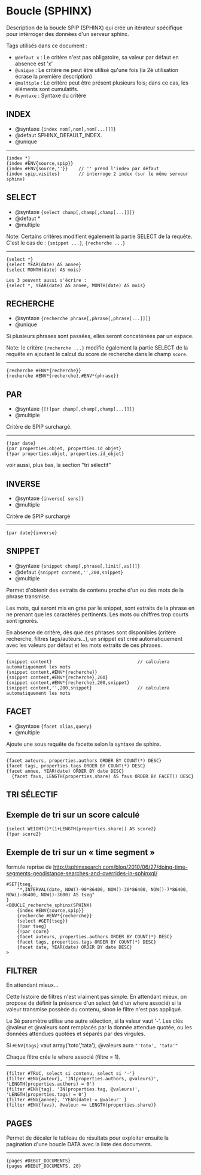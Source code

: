 
Boucle (SPHINX)
===============

Description de la boucle SPIP (SPHINX) qui crée un itérateur
spécifique pour intérroger des données d'un serveur sphinx.

Tags utilisés dans ce document :

* `@defaut x` : Le critère n'est pas obligatoire, sa valeur par défaut en absence est 'x'
* `@unique` : Le critère ne peut être utilisé qu'une fois (la 2è utilisation écrase la première description)
* `@multiple` : Le critère peut être présent plusieurs fois; dans ce cas, les éléments sont cumulatifs.
* `@syntaxe` : Syntaxe du critère


INDEX
-----

* @syntaxe `{index nom[,nom[,nom[...]]]}`
* @defaut SPHINX_DEFAULT_INDEX.
* @unique

----

    {index *}
    {index #ENV{source,spip}}
    {index #ENV{source,''}}    // '' prend l'index par défaut
    {index spip,visites}       // interroge 2 index (sur le même serveur sphinx)


SELECT
------

* @syntaxe `{select champ[,champ[,champ[...]]]}`
* @defaut *
* @multiple

Note: Certains critères modifient également la partie SELECT de la requête.
C'est le cas de : `{snippet ...}`, `{recherche ...}`

----

    {select *}
    {select YEAR(date) AS annee}
    {select MONTH(date) AS mois}

    Les 3 peuvent aussi s'écrire :
    {select *, YEAR(date) AS annee, MONTH(date) AS mois}


RECHERCHE
---------

* @syntaxe `{recherche phrase[,phrase[,phrase[...]]]}`
* @unique

Si plusieurs phrases sont passées, elles seront concaténées par un espace.

Note: le critère `{recherche ...}` modifie également la partie SELECT de la requête
en ajoutant le calcul du score de recherche dans le champ `score`.

----

    {recherche #ENV*{recherche}}
    {recherche #ENV*{recherche},#ENV*{phrase}}


PAR
---

* @syntaxe `{[!]par champ[,champ[,champ[...]]]}`
* @multiple

Critère de SPIP surchargé.

----

    {!par date}
    {par properties.objet, properties.id_objet}
    {!par properties.objet, properties.id_objet}

  voir aussi, plus bas, la section "tri sélectif"


INVERSE
-------

* @syntaxe `{inverse[ sens]}`
* @multiple

Critère de SPIP surchargé

----

    {par date}{inverse}


SNIPPET
-------

* @syntaxe `{snippet champ[,phrase[,limit[,as]]]}`
* @defaut `{snippet content,'',200,snippet}`
* @multiple

Permet d'obtenir des extraits de contenu proche d'un ou des mots de la phrase transmise.

Les mots, qui seront mis en gras par le snippet, sont extraits de la phrase
en ne prenant que les caractères pertinents. Les mots ou chiffres trop courts sont
ignorés.

En absence de critère, dès que des phrases sont disponibles
(critère recherche, filtres tags/auteurs…), un snippet est créé automatiquement
avec les valeurs par défaut et les mots extraits de ces phrases.


----

    {snippet content}                                // calculera automatiquement les mots
    {snippet content,#ENV*{recherche}}
    {snippet content,#ENV*{recherche},200}
    {snippet content,#ENV*{recherche},200,snippet}
    {snippet content,'',200,snippet}                 // calculera automatiquement les mots


FACET
-----

* @syntaxe `{facet alias,query}`
* @multiple

Ajoute une sous requête de facette selon la syntaxe de sphinx.

----

    {facet auteurs, properties.authors ORDER BY COUNT(*) DESC}
    {facet tags, properties.tags ORDER BY COUNT(*) DESC}
    {facet annee, YEAR(date) ORDER BY date DESC}
	  {facet favs, LENGTH(properties.share) AS favs ORDER BY FACET() DESC}



TRI SÉLECTIF
----------------

## Exemple de tri sur un score calculé
	{select WEIGHT()*(1+LENGTH(properties.share)) AS score2}
	{!par score2}



## Exemple de tri sur un « time segment »
formule reprise de
http://sphinxsearch.com/blog/2010/06/27/doing-time-segments-geodistance-searches-and-overrides-in-sphinxql/

```
#SET{tseg,
	"*,INTERVAL(date, NOW()-90*86400, NOW()-30*86400, NOW()-7*86400, NOW()-86400, NOW()-3600) AS tseg"
}
<BOUCLE_recherche_sphinx(SPHINX)
	{index #ENV{source,spip}}
	{recherche #ENV*{recherche}}
	{select #GET{tseg}}
	{!par tseg}
	{!par score}
	{facet auteurs, properties.authors ORDER BY COUNT(*) DESC}
	{facet tags, properties.tags ORDER BY COUNT(*) DESC}
	{facet date, YEAR(date) ORDER BY date DESC}
>
```



FILTRER
-------

En attendant mieux…

Cette histoire de filtres n'est vraiment pas simple.
En attendant mieux, on propose de définir la présence d'un select (et d'un where associé)
si la valeur transmise possède du contenu, sinon le filtre n'est pas appliqué.

Le 3è paramètre utilise une autre sélection, si la valeur vaut '-'.
Les clés @valeur et @valeurs sont remplacés par la donnée attendue quotée, ou les données attendues quotées et séparés par des virgules.

Si `#ENV{tags}` vaut array('toto','tata'), @valeurs aura `"'toto', 'tata'"`

Chaque filtre crée le where associé (filtre = 1).

----

    {filter #TRUC, select si contenu, select si '-'}
    {filter #ENV{auteur}, 'IN(properties.authors, @valeurs)', 'LENGTH(properties.authors) = 0'}
    {filter #ENV{tag}, 'IN(properties.tag, @valeurs)', 'LENGTH(properties.tags) = 0'}
    {filter #ENV{annee}, 'YEAR(date) = @valeur' }
    {filter #ENV{favs}, @valeur <= LENGTH(properties.share)}



PAGES
-----

Permet de décaler le tableau de résultats pour exploiter ensuite la pagination d'une boucle DATA avec la liste des documents.

----

    {pages #DEBUT_DOCUMENTS}
    {pages #DEBUT_DOCUMENTS, 20}